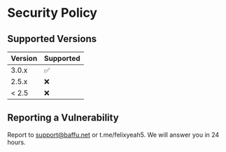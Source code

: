 # Security Policy

## Supported Versions

| Version | Supported          |
| ------- | ------------------ |
| 3.0.x   | :white_check_mark: |
| 2.5.x   | :x:                |
| < 2.5   | :x:                |

## Reporting a Vulnerability

Report to support@baffu.net or t.me/felixyeah5.
We will answer you in 24 hours.
